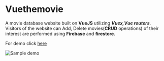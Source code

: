 # Vuethemovie 

A movie database website built on **VueJS** utilizing ***Vuex,Vue routers***. Visitors of the website can Add, Delete movies(**CRUD** operations) of their interest are performed using **Firebase** and **firestore**.

For demo click [here](https://vuethemovie.netlify.app/)

![Sample demo](vuethemovie.gif)

